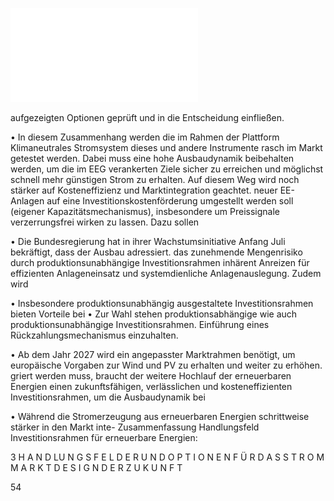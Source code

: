 ![./pages/page56.pdf](../assets/./pages/page56.pdf)




aufgezeigten Optionen geprüft und in die Entscheidung einfließen.

• In diesem Zusammenhang werden die im Rahmen der Plattform Klimaneutrales Stromsystem
dieses und andere Instrumente rasch im Markt getestet werden. Dabei muss eine hohe Ausbaudynamik beibehalten werden, um die im EEG verankerten Ziele sicher zu erreichen und möglichst schnell mehr günstigen Strom zu erhalten. Auf diesem Weg wird noch stärker auf Kosteneffizienz und Marktintegration geachtet.
neuer EE-Anlagen auf eine Investitionskostenförderung umgestellt werden soll (eigener Kapazitätsmechanismus), insbesondere um Preissignale verzerrungsfrei wirken zu lassen. Dazu sollen

• Die Bundesregierung hat in ihrer Wachstumsinitiative Anfang Juli bekräftigt, dass der Ausbau
adressiert.
das zunehmende Mengenrisiko durch produktionsunabhängige Investitionsrahmen inhärent
Anreizen für effizienten Anlageneinsatz und systemdienliche Anlagenauslegung. Zudem wird

• Insbesondere produktionsunabhängig ausgestaltete Investitionsrahmen bieten Vorteile bei
• Zur Wahl stehen produktionsabhängige wie auch produktionsunabhängige Investitionsrahmen.
Einführung eines Rückzahlungsmechanismus einzuhalten.

• Ab dem Jahr 2027 wird ein angepasster Marktrahmen benötigt, um europäische Vorgaben zur
Wind und PV zu erhalten und weiter zu erhöhen.
griert werden muss, braucht der weitere Hochlauf der erneuerbaren Energien einen zukunftsfähigen, verlässlichen und kosteneffizienten Investitionsrahmen, um die Ausbaudynamik bei

• Während die Stromerzeugung aus erneuerbaren Energien schrittweise stärker in den Markt inte-
Zusammenfassung Handlungsfeld Investitionsrahmen für erneuerbare Energien:

3 H A N D LU N G S F E L D E R U N D O P T I O N E N F Ü R D A S S T R O M M A R K T D E S I G N D E R Z U K U N F T

54
